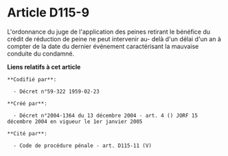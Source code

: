 # Article D115-9

L'ordonnance du juge de l'application des peines retirant le bénéfice du crédit de réduction de peine ne peut intervenir au-
delà d'un délai d'un an à compter de la date du dernier événement caractérisant la mauvaise conduite du condamné.

**Liens relatifs à cet article**

	**Codifié par**:

	  - Décret n°59-322 1959-02-23

	**Créé par**:

	  - Décret n°2004-1364 du 13 décembre 2004 - art. 4 () JORF 15 décembre 2004 en vigueur le 1er janvier 2005

	**Cité par**:

	  - Code de procédure pénale - art. D115-11 (V)
